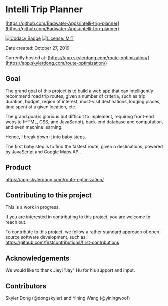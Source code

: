 # Intelli Trip Planner

[https://github.com/Badwater-Apps/intelli-trip-planner](https://github.com/Badwater-Apps/intelli-trip-planner)

[![Codacy Badge](https://api.codacy.com/project/badge/Grade/757e202e36674482ba14d67945da652e)](https://www.codacy.com/gh/Badwater-Apps/intelli-trip-planner?utm_source=github.com&amp;utm_medium=referral&amp;utm_content=Badwater-Apps/intelli-trip-planner&amp;utm_campaign=Badge_Grade)
[![License: MIT](https://img.shields.io/badge/License-MIT-yellow.svg)](https://opensource.org/licenses/MIT)

Date created: October 27, 2019

Currently hosted at:
[https://app.skylerdong.com/route-optimization/](https://app.skylerdong.com/route-optimization/)

## Goal
The grand goal of this project is to build a web app that can intelligently recommend road trip routes, given a number of criteria, such as trip duration, budget, region of interest, must-visit destinations, lodging places, time spent at a given location, etc.

The grand goal is glorious but difficult to implement, requiring front-end website (HTML, CSS, and JavaScript), back-end database and computation, and even machine learning.

Hence, I break down it into baby steps.

The first baby step is to find the fastest route, given n destinations, powered by JavaScript and Google Maps API.

## Product
https://app.skylerdong.com/route-optimization/

## Contributing to this project
This is a work in progress.

If you are interested in contributing to this project, you are welcome to reach out.

To contribute to this project, we follow a rather standard approach of open-source software development, such as:
https://github.com/firstcontributions/first-contributions

## Acknowledgements
We would like to thank Jieyi "Jay" Hu for his support and input.

## Contributors
Skyler Dong (@dongskyler) and Yining Wang (@yiningwoof)

